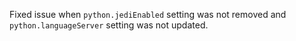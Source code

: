 Fixed issue when `python.jediEnabled` setting was not removed and `python.languageServer` setting was not updated.
